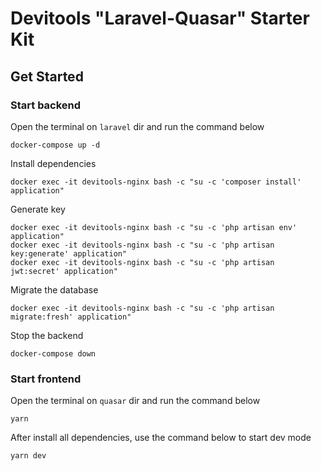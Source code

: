 # Devitools "Laravel-Quasar" Starter Kit

## Get Started

### Start backend

Open the terminal on `laravel` dir and run the command below
```
docker-compose up -d
```

Install dependencies
```
docker exec -it devitools-nginx bash -c "su -c 'composer install' application"
```

Generate key
```
docker exec -it devitools-nginx bash -c "su -c 'php artisan env' application"
docker exec -it devitools-nginx bash -c "su -c 'php artisan key:generate' application"
docker exec -it devitools-nginx bash -c "su -c 'php artisan jwt:secret' application"
```

Migrate the database
```
docker exec -it devitools-nginx bash -c "su -c 'php artisan migrate:fresh' application"
```

Stop the backend
```
docker-compose down
```

### Start frontend

Open the terminal on `quasar` dir and run the command below
```
yarn
```

After install all dependencies, use the command below to start dev mode
```
yarn dev
```
